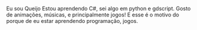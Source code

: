 
Eu sou Queijo
Estou aprendendo C#, sei algo em python e gdscript.
Gosto de animações, músicas, e principalmente jogos!
E esse é o motivo do porque de eu estar aprendendo programação, jogos.



